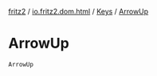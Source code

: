 [fritz2](../../index.md) / [io.fritz2.dom.html](../index.md) / [Keys](index.md) / [ArrowUp](./-arrow-up.md)

# ArrowUp

`ArrowUp`
